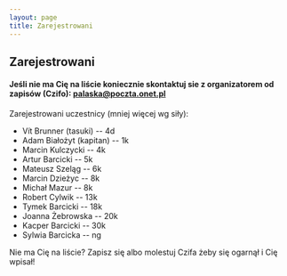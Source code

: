 ```yaml
---
layout: page
title: Zarejestrowani
---
```


## Zarejestrowani

#### Jeśli nie ma Cię na liście koniecznie skontaktuj sie z organizatorem od zapisów (Czifo): palaska@poczta.onet.pl

Zarejestrowani uczestnicy (mniej więcej wg siły):

- Vít Brunner (tasuki) -- 4d
- Adam Białożyt (kapitan) -- 1k
- Marcin Kulczycki -- 4k
- Artur Barcicki -- 5k
- Mateusz Szeląg -- 6k
- Marcin Dzieżyc -- 8k
- Michał Mazur -- 8k
- Robert Cylwik -- 13k
- Tymek Barcicki -- 18k
- Joanna Żebrowska -- 20k
- Kacper Barcicki -- 30k
- Sylwia Barcicka -- ng



Nie ma Cię na liście?  Zapisz się albo molestuj Czifa żeby się ogarnął i Cię wpisał!
